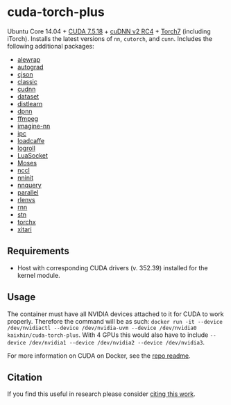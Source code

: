 cuda-torch-plus
===============
Ubuntu Core 14.04 + [CUDA 7.5.18](http://www.nvidia.com/object/cuda_home_new.html) + [cuDNN v2 RC4](https://developer.nvidia.com/cuDNN) + [Torch7](http://torch.ch/) (including iTorch). Installs the latest versions of `nn`, `cutorch`, and `cunn`. Includes the following additional packages:

- [alewrap](https://github.com/Kaixhin/alewrap)
- [autograd](https://github.com/twitter/torch-autograd)
- [cjson](https://github.com/mpx/lua-cjson)
- [classic](https://github.com/deepmind/classic)
- [cudnn](https://github.com/soumith/cudnn.torch)
- [dataset](https://github.com/twitter/torch-dataset)
- [distlearn](https://github.com/twitter/torch-distlearn)
- [dpnn](https://github.com/Element-Research/dpnn)
- [ffmpeg](https://github.com/clementfarabet/lua---ffmpeg)
- [imagine-nn](https://github.com/szagoruyko/imagine-nn)
- [ipc](https://github.com/twitter/torch-ipc)
- [loadcaffe](https://github.com/szagoruyko/loadcaffe)
- [logroll](https://github.com/rosejn/logroll)
- [LuaSocket](https://github.com/diegonehab/luasocket)
- [Moses](https://github.com/Yonaba/Moses)
- [nccl](https://github.com/ngimel/nccl.torch)
- [nninit](https://github.com/Kaixhin/nninit)
- [nnquery](https://github.com/bshillingford/nnquery)
- [parallel](https://github.com/clementfarabet/lua---parallel)
- [rlenvs](https://github.com/Kaixhin/rlenvs)
- [rnn](https://github.com/Element-Research/rnn)
- [stn](https://github.com/qassemoquab/stnbhwd)
- [torchx](https://github.com/nicolas-leonard/torchx)
- [xitari](https://github.com/Kaixhin/xitari)

Requirements
------------

- Host with corresponding CUDA drivers (v. 352.39) installed for the kernel module.

Usage
-----
The container must have all NVIDIA devices attached to it for CUDA to work properly.
Therefore the command will be as such: `docker run -it --device /dev/nvidiactl --device /dev/nvidia-uvm --device /dev/nvidia0 kaixhin/cuda-torch-plus`.
With 4 GPUs this would also have to include `--device /dev/nvidia1 --device /dev/nvidia2 --device /dev/nvidia3`.

For more information on CUDA on Docker, see the [repo readme](https://github.com/Kaixhin/dockerfiles#cuda).

Citation
--------
If you find this useful in research please consider [citing this work](https://github.com/Kaixhin/dockerfiles/blob/master/CITATION.md).
